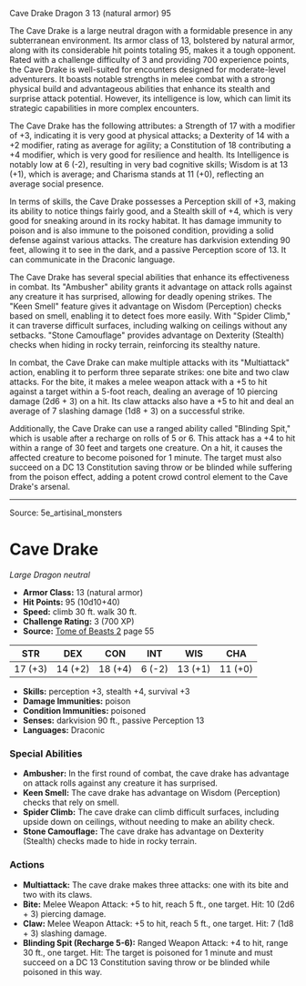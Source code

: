 <MonsterName/>Cave Drake</MonsterName>
<CreatureType/>Dragon</CreatureType>
<CR/>3</CR>
<AC/>13 (natural armor)</AC>
<HP/>95</HP>
<summary>The Cave Drake is a large neutral dragon with a formidable presence in any subterranean environment. Its armor class of 13, bolstered by natural armor, along with its considerable hit points totaling 95, makes it a tough opponent. Rated with a challenge difficulty of 3 and providing 700 experience points, the Cave Drake is well-suited for encounters designed for moderate-level adventurers. It boasts notable strengths in melee combat with a strong physical build and advantageous abilities that enhance its stealth and surprise attack potential. However, its intelligence is low, which can limit its strategic capabilities in more complex encounters.</summary>

<detail>

The Cave Drake has the following attributes: a Strength of 17 with a modifier of +3, indicating it is very good at physical attacks; a Dexterity of 14 with a +2 modifier, rating as average for agility; a Constitution of 18 contributing a +4 modifier, which is very good for resilience and health. Its Intelligence is notably low at 6 (-2), resulting in very bad cognitive skills; Wisdom is at 13 (+1), which is average; and Charisma stands at 11 (+0), reflecting an average social presence.

In terms of skills, the Cave Drake possesses a Perception skill of +3, making its ability to notice things fairly good, and a Stealth skill of +4, which is very good for sneaking around in its rocky habitat. It has damage immunity to poison and is also immune to the poisoned condition, providing a solid defense against various attacks. The creature has darkvision extending 90 feet, allowing it to see in the dark, and a passive Perception score of 13. It can communicate in the Draconic language.

The Cave Drake has several special abilities that enhance its effectiveness in combat. Its "Ambusher" ability grants it advantage on attack rolls against any creature it has surprised, allowing for deadly opening strikes. The "Keen Smell" feature gives it advantage on Wisdom (Perception) checks based on smell, enabling it to detect foes more easily. With "Spider Climb," it can traverse difficult surfaces, including walking on ceilings without any setbacks. "Stone Camouflage" provides advantage on Dexterity (Stealth) checks when hiding in rocky terrain, reinforcing its stealthy nature.

In combat, the Cave Drake can make multiple attacks with its "Multiattack" action, enabling it to perform three separate strikes: one bite and two claw attacks. For the bite, it makes a melee weapon attack with a +5 to hit against a target within a 5-foot reach, dealing an average of 10 piercing damage (2d6 + 3) on a hit. Its claw attacks also have a +5 to hit and deal an average of 7 slashing damage (1d8 + 3) on a successful strike.

Additionally, the Cave Drake can use a ranged ability called "Blinding Spit," which is usable after a recharge on rolls of 5 or 6. This attack has a +4 to hit within a range of 30 feet and targets one creature. On a hit, it causes the affected creature to become poisoned for 1 minute. The target must also succeed on a DC 13 Constitution saving throw or be blinded while suffering from the poison effect, adding a potent crowd control element to the Cave Drake's arsenal.</detail>



---

Source: 5e_artisinal_monsters

# Cave Drake

*Large* *Dragon* *neutral*

- **Armor Class:** 13 (natural armor)
- **Hit Points:** 95 (10d10+40)
- **Speed:** climb 30 ft. walk 30 ft.
- **Challenge Rating:** 3 (700 XP)
- **Source:** [Tome of Beasts 2](https://koboldpress.com/kpstore/product/tome-of-beasts-2-for-5th-edition) page 55

| STR | DEX | CON | INT | WIS | CHA |
| --- | --- | --- | --- | --- | --- |
| 17 (+3) | 14 (+2) | 18 (+4) | 6 (-2) | 13 (+1) | 11 (+0) |

- **Skills:** perception +3, stealth +4, survival +3
- **Damage Immunities:** poison
- **Condition Immunities:** poisoned
- **Senses:** darkvision 90 ft., passive Perception 13
- **Languages:** Draconic

### Special Abilities

- **Ambusher:** In the first round of combat, the cave drake has advantage on attack rolls against any creature it has surprised.
- **Keen Smell:** The cave drake has advantage on Wisdom (Perception) checks that rely on smell.
- **Spider Climb:** The cave drake can climb difficult surfaces, including upside down on ceilings, without needing to make an ability check.
- **Stone Camouflage:** The cave drake has advantage on Dexterity (Stealth) checks made to hide in rocky terrain.

### Actions

- **Multiattack:** The cave drake makes three attacks: one with its bite and two with its claws.
- **Bite:** Melee Weapon Attack: +5 to hit, reach 5 ft., one target. Hit: 10 (2d6 + 3) piercing damage.
- **Claw:** Melee Weapon Attack: +5 to hit, reach 5 ft., one target. Hit: 7 (1d8 + 3) slashing damage.
- **Blinding Spit (Recharge 5-6):** Ranged Weapon Attack: +4 to hit, range 30 ft., one target. Hit: The target is poisoned for 1 minute and must succeed on a DC 13 Constitution saving throw or be blinded while poisoned in this way.




